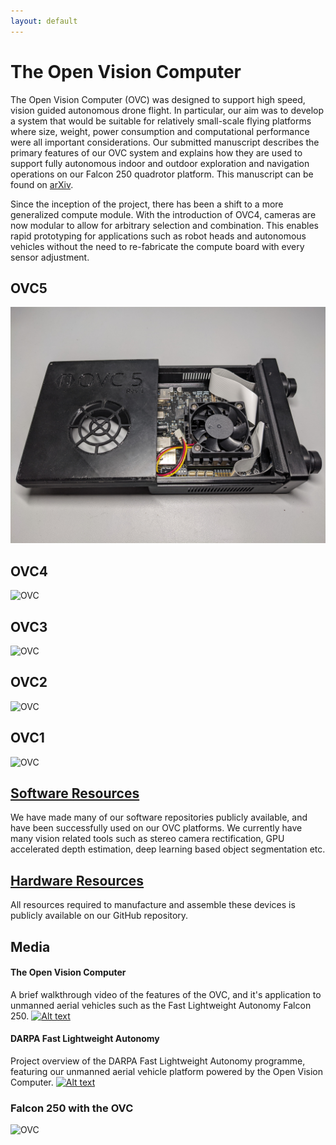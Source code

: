 ```yaml
---
layout: default
---
```


# The Open Vision Computer

The Open Vision Computer (OVC) was designed to support high speed, vision
guided autonomous drone flight. In particular, our aim was to develop a system
that would be suitable for relatively small-scale flying platforms where size,
weight, power consumption and computational performance were all important
considerations. Our submitted manuscript describes the primary features of our OVC
system and explains how they are used to support fully autonomous indoor
and outdoor exploration and navigation operations on our Falcon 250
quadrotor platform. This manuscript can be found on
[arXiv](https://arxiv.org/abs/1809.07674v1).

Since the inception of the project, there has been a shift to a more generalized
compute module. With the introduction of OVC4, cameras are now modular to allow for
arbitrary selection and combination. This enables rapid prototyping for
applications such as robot heads and autonomous vehicles without the need to re-fabricate
the compute board with every sensor adjustment.

## OVC5
![OVC](./assets/images/ovc5-enclosure-open.jpg)

## OVC4
![OVC](./assets/images/ovc4-perspective.png)

## OVC3
![OVC](./assets/images/ovc3-palm.jpg)

## OVC2
![OVC](./assets/images/ovc2-img1.png)

## OVC1
![OVC](./assets/images/ovc1_front_smaller.jpg)

## [Software Resources](./software.html)

We have made many of our software repositories publicly available, and have been
successfully used on our OVC platforms. We currently have many vision related
tools such as stereo camera rectification, GPU accelerated depth estimation,
deep learning based object segmentation etc.

## [Hardware Resources](./hardware.html)

All resources required to manufacture and assemble these devices is publicly
available on our GitHub repository.

## Media

#### The Open Vision Computer
A brief walkthrough video of the features of the OVC, and it's application to
unmanned aerial vehicles such as the Fast Lightweight Autonomy Falcon 250.
[![Alt text](https://img.youtube.com/vi/dMxgNf8cXkI/0.jpg)](https://www.youtube.com/watch?v=dMxgNf8cXkI)

#### DARPA Fast Lightweight Autonomy
Project overview of the DARPA Fast Lightweight Autonomy programme, featuring our
unmanned aerial vehicle platform powered by the Open Vision Computer.
[![Alt text](https://img.youtube.com/vi/vDYy3L9nvLk/0.jpg)](https://www.youtube.com/watch?v=vDYy3L9nvLk)

### Falcon 250 with the OVC
![OVC](./assets/images/ovc1-drone.png)

